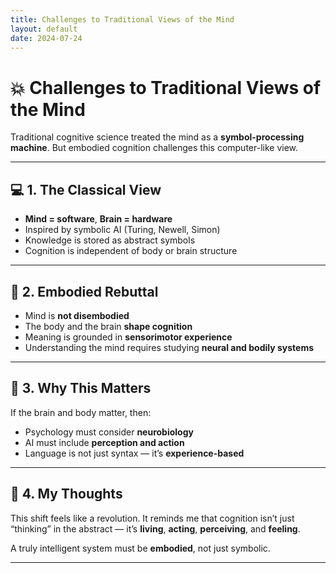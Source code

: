 ```yaml
---
title: Challenges to Traditional Views of the Mind
layout: default
date: 2024-07-24
---
```


# 💥 Challenges to Traditional Views of the Mind

Traditional cognitive science treated the mind as a **symbol-processing machine**. But embodied cognition challenges this computer-like view.

---

## 💻 1. The Classical View

- **Mind = software**, **Brain = hardware**
- Inspired by symbolic AI (Turing, Newell, Simon)
- Knowledge is stored as abstract symbols
- Cognition is independent of body or brain structure

---

## 🧠 2. Embodied Rebuttal

- Mind is **not disembodied**
- The body and the brain **shape cognition**
- Meaning is grounded in **sensorimotor experience**
- Understanding the mind requires studying **neural and bodily systems**

---

## 🔬 3. Why This Matters

If the brain and body matter, then:

- Psychology must consider **neurobiology**
- AI must include **perception and action**
- Language is not just syntax — it’s **experience-based**

---

## 💭 4. My Thoughts

This shift feels like a revolution. It reminds me that cognition isn’t just “thinking” in the abstract — it’s **living**, **acting**, **perceiving**, and **feeling**.

A truly intelligent system must be **embodied**, not just symbolic.

---
